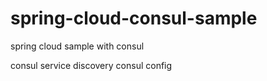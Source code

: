 # spring-cloud-consul-sample
spring cloud sample with consul

consul service discovery
consul config
